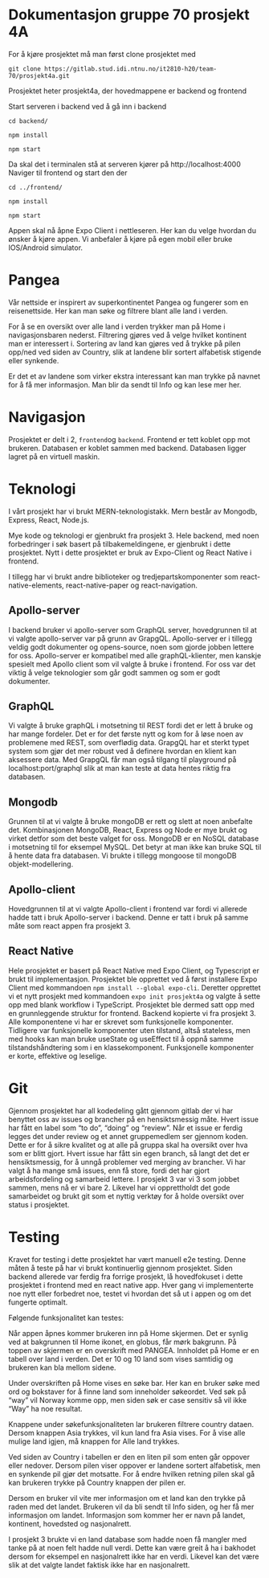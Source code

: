 # Dokumentasjon gruppe 70 prosjekt 4A

For å kjøre prosjektet må man først clone prosjektet med 

`git clone https://gitlab.stud.idi.ntnu.no/it2810-h20/team-70/prosjekt4a.git`

Prosjektet heter prosjekt4a, der hovedmappene er backend og frontend

Start serveren i backend ved å gå inn i backend 

`cd backend/` 

`npm install`

`npm start` 

Da skal det i terminalen stå at serveren kjører på http://localhost:4000
Naviger til frontend og start den der

`cd ../frontend/` 

`npm install` 

 `npm start`

Appen skal nå åpne Expo Client i nettleseren. Her kan du velge hvordan du ønsker å kjøre appen. Vi anbefaler å kjøre på egen mobil eller bruke IOS/Android simulator.

# Pangea 

Vår nettside er inspirert av superkontinentet Pangea og fungerer som en reisenettside. Her kan man søke og filtrere blant alle land i verden.

For å se en oversikt over alle land i verden trykker man på Home i navigasjonsbaren nederst. Filtrering gjøres ved å velge hvilket kontinent man er interessert i. Sortering av land kan gjøres ved å trykke på pilen opp/ned ved siden av Country, slik at landene blir sortert alfabetisk stigende eller synkende. 

Er det et av landene som virker ekstra interessant kan man trykke på navnet for å få mer informasjon. Man blir da sendt til Info og kan lese mer her. 


# Navigasjon

Prosjektet er delt i 2, `frontend`og `backend`. Frontend er tett koblet opp mot brukeren. Databasen er koblet sammen med backend. Databasen ligger lagret på en virtuell maskin. 


# Teknologi

I vårt prosjekt har vi brukt MERN-teknologistakk. Mern består av Mongodb, Express, React, Node.js.

Mye kode og teknologi er gjenbrukt fra prosjekt 3. Hele backend, med noen forbedringer i søk basert på tilbakemeldingene, er gjenbrukt i dette prosjektet. Nytt i dette prosjektet er bruk av Expo-Client og React Native i frontend. 

I tillegg har vi brukt andre biblioteker og tredjepartskomponenter som react-native-elements, react-native-paper og react-navigation.


## Apollo-server

I backend bruker vi apollo-server som GraphQL server, hovedgrunnen til at vi valgte apollo-server var på grunn av GrapgQL. Apollo-server er i tillegg veldig godt dokumenter og opens-source, noen som gjorde jobben lettere for oss. Apollo-server er kompatibel med alle graphQL-klienter, men kanskje spesielt med Apollo client som vil valgte å bruke i frontend. For oss var det viktig å velge teknologier som går godt sammen og som er godt dokumenter.

## GraphQL

Vi valgte å bruke graphQL i motsetning til REST fordi det er lett å bruke og har mange fordeler. Det er for det første nytt og kom for å løse noen av problemene med REST, som overflødig data. GrapgQL har et sterkt typet system som gjør det mer robust ved å definere hvordan en klient kan aksessere data. Med GrapgQL får man også tilgang til playground på localhost:port/graphql slik at man kan teste at data hentes riktig fra databasen.


## Mongodb

Grunnen til at vi valgte å bruke mongoDB er rett og slett at noen anbefalte det. Kombinasjonen MongoDB, React, Express og Node er mye brukt og virket detfor som det beste valget for oss. MongoDB er en NoSQL database i motsetning til for eksempel MySQL. Det betyr at man ikke kan bruke SQL til å hente data fra databasen. 
Vi brukte i tillegg mongoose til mongoDB objekt-modellering. 

## Apollo-client

Hovedgrunnen til at vi valgte Apollo-client i frontend var fordi vi allerede hadde tatt i bruk Apollo-server i backend. Denne er tatt i bruk på samme måte som react appen fra prosjekt 3. 

## React Native
Hele prosjektet er basert på React Native med Expo Client, og Typescript er brukt til implementasjon. Prosjektet ble opprettet ved å først installere Expo Client med kommandoen `npm install --global expo-cli`. Deretter opprettet vi et nytt prosjekt med kommandoen `expo init prosjekt4a` og valgte å sette opp med blank workflow i TypeScript. Prosjektet ble dermed satt opp med en grunnleggende struktur for frontend. Backend kopierte vi fra prosjekt 3.
Alle komponentene vi har er skrevet som funksjonelle komponenter. Tidligere var funksjonelle komponenter uten tilstand, altså stateless, men med hooks kan man bruke useState og useEffect til å oppnå samme tilstandshåndtering som i en klassekomponent. Funksjonelle komponenter er korte, effektive og leselige.

# Git
Gjennom prosjektet har all kodedeling gått gjennom gitlab der vi har benyttet oss av issues og brancher på en hensiktsmessig måte. Hvert issue har fått en label som “to do”, “doing” og “review”. Når et issue er ferdig legges det under review og et annet gruppemedlem ser gjennom koden. Dette er for å sikre kvalitet og at alle på gruppa skal ha oversikt over hva som er blitt gjort. Hvert issue har fått sin egen branch, så langt det det er hensiktsmessig, for å unngå problemer ved merging av brancher. Vi har valgt å ha mange små issues, enn få store, fordi det har gjort arbeidsfordeling og samarbeid lettere. I prosjekt 3 var vi 3 som jobbet sammen, mens nå er vi bare 2. Likevel har vi opprettholdt det gode samarbeidet og brukt git som et nyttig verktøy for å holde oversikt over status i prosjektet. 

# Testing
Kravet for testing i dette prosjektet har vært manuell e2e testing. Denne måten å teste på har vi brukt kontinuerlig gjennom prosjektet. Siden backend allerede var ferdig fra forrige prosjekt, lå hovedfokuset i dette prosjektet i frontend med en react native app. Hver gang vi implementerte noe nytt eller forbedret noe, testet vi hvordan det så ut i appen og om det fungerte optimalt. 

Følgende funksjonalitet kan testes:

Når appen åpnes kommer brukeren inn på Home skjermen. Det er synlig ved at bakgrunnen til Home ikonet, en globus, får mørk bakgrunn. På toppen av skjermen er en overskrift med PANGEA. Innholdet på Home er en tabell over land i verden. Det er 10 og 10 land som vises samtidig og brukeren kan bla mellom sidene. 

Under overskriften på Home vises en søke bar. Her kan en bruker søke med ord og bokstaver for å finne land som inneholder søkeordet. Ved søk på “way” vil Norway komme opp, men siden søk er case sensitiv så vil ikke “Way” ha noe resultat. 

Knappene under søkefunksjonaliteten lar brukeren filtrere country dataen. Dersom knappen Asia trykkes, vil kun land fra Asia vises. For å vise alle mulige land igjen, må knappen for Alle land trykkes. 

Ved siden av Country i tabellen er den en liten pil som enten går oppover eller nedover. Dersom pilen viser oppover er landene sortert alfabetisk, men en synkende pil gjør det motsatte. For å endre hvilken retning pilen skal gå kan brukeren trykke på Country knappen der pilen er. 

Dersom en bruker vil vite mer informasjon om et land kan den trykke på raden med det landet. Brukeren vil da bli sendt til Info siden, og her få mer informasjon om landet. Informasjon som kommer her er navn på landet, kontinent, hovedsted og nasjonalrett. 

I prosjekt 3 brukte vi en land database som hadde noen få mangler med tanke på at noen felt hadde null verdi. Dette kan være greit å ha i bakhodet dersom for eksempel en nasjonalrett ikke har en verdi. Likevel kan det være slik at det valgte landet faktisk ikke har en nasjonalrett. 


